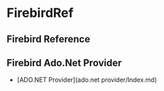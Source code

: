 # FirebirdRef

## Firebird Reference

## Firebird Ado.Net Provider 

* [ADO.NET Provider](ado.net provider/Index.md)
